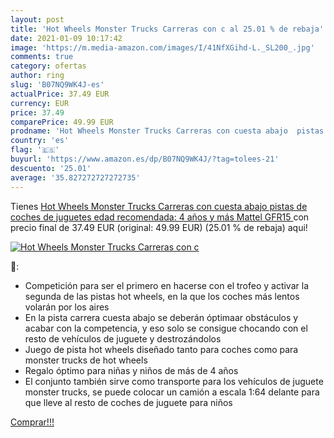 ```yaml
---
layout: post
title: 'Hot Wheels Monster Trucks Carreras con c al 25.01 % de rebaja'
date: 2021-01-09 10:17:42
image: 'https://m.media-amazon.com/images/I/41NfXGihd-L._SL200_.jpg'
comments: true
category: ofertas
author: ring
slug: 'B07NQ9WK4J-es'
actualPrice: 37.49 EUR
currency: EUR
price: 37.49
comparePrice: 49.99 EUR
prodname: 'Hot Wheels Monster Trucks Carreras con cuesta abajo  pistas de coches de juguetes  edad recomendada: 4 años y más  Mattel GFR15 '
country: 'es'
flag: '🇪🇸'
buyurl: 'https://www.amazon.es/dp/B07NQ9WK4J/?tag=tolees-21'
descuento: '25.01'
average: '35.827272727272735'
---
```


Tienes [Hot Wheels Monster Trucks Carreras con cuesta abajo  pistas de coches de juguetes  edad recomendada: 4 años y más  Mattel GFR15 ](https://www.amazon.es/dp/B07NQ9WK4J/?tag=tolees-21) con precio final de  37.49 EUR (original: 49.99 EUR) (25.01 %  de rebaja) aqui!

[![Hot Wheels Monster Trucks Carreras con c](https://m.media-amazon.com/images/I/41NfXGihd-L._SL200_.jpg)](https://www.amazon.es/dp/B07NQ9WK4J/?tag=tolees-21)

🔎:

- Competición para ser el primero en hacerse con el trofeo y activar la segunda de las pistas hot wheels, en la que los coches más lentos volarán por los aires
- En la pista carrera cuesta abajo se deberán óptimaar obstáculos y acabar con la competencia, y eso solo se consigue chocando con el resto de vehículos de juguete y destrozándolos
- Juego de pista hot wheels diseñado tanto para coches como para monster trucks de hot wheels
- Regalo óptimo para niñas y niños de más de 4 años
- El conjunto también sirve como transporte para los vehículos de juguete monster trucks, se puede colocar un camión a escala 1:64 delante para que lleve al resto de coches de juguete para niños

[Comprar!!!](https://www.amazon.es/dp/B07NQ9WK4J/?tag=tolees-21)
